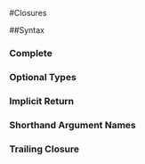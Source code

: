 #Closures

##Syntax

### Complete

### Optional Types

### Implicit Return

### Shorthand Argument Names

### Trailing Closure
